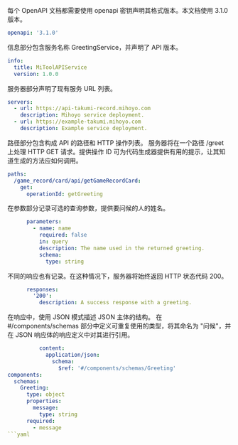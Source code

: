 每个 OpenAPI 文档都需要使用 openapi 密钥声明其格式版本。本文档使用 3.1.0 版本。

```yaml
openapi: '3.1.0'
```

信息部分包含服务名称 GreetingService，并声明了 API 版本。

```yaml
info:
  title: MiToolAPIService
  version: 1.0.0
```

服务器部分声明了现有服务 URL 列表。

```yaml
servers:
  - url: https://api-takumi-record.mihoyo.com
    description: Mihoyo service deployment.
  - url: https://example-takumi.mihoyo.com
    description: Example service deployment.
```

路径部分包含构成 API 的路径和 HTTP 操作列表。
服务器将在一个路径 /greet 上处理 HTTP GET 请求。提供操作 ID 可为代码生成器提供有用的提示，让其知道生成的方法应如何调用。

```yaml
paths:
  /game_record/card/api/getGameRecordCard:
    get:
      operationId: getGreeting
```

在参数部分记录可选的查询参数，提供要问候的人的姓名。

```yaml
      parameters:
        - name: name
          required: false
          in: query
          description: The name used in the returned greeting.
          schema:
            type: string
```

不同的响应也有记录。在这种情况下，服务器将始终返回 HTTP 状态代码 200。

```yaml
      responses:
        '200':
          description: A success response with a greeting.
```

在响应中，使用 JSON 模式描述 JSON 主体的结构。
在 #/components/schemas 部分中定义可重复使用的类型，将其命名为 "问候"，并在 JSON 响应体的响应定义中对其进行引用。

```yaml
          content:
            application/json:
              schema:
                $ref: '#/components/schemas/Greeting'
components:
  schemas:
    Greeting:
      type: object
      properties:
        message:
          type: string
      required:
        - message
```yaml
